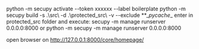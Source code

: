 python -m secupy activate --token xxxxxx --label boilerplate
python -m secupy build -s .\src\ -d .\protected_src\ -v --exclude **\__pycache__
enter in protected_src folder and execute:
secupy -m manage runserver 0.0.0.0:8000 or python -m secupy -m manage runserver 0.0.0.0:8000

open browser on http://127.0.0.1:8000/core/homepage/ 